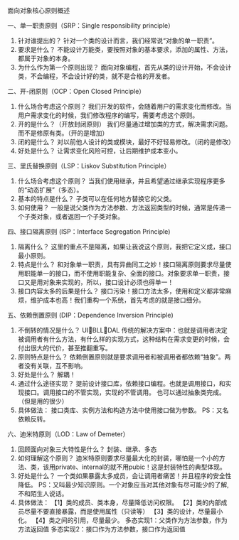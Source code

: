 面向对象核心原则概述

一、单一职责原则（SRP：Single responsibility principle）
1. 针对谁提出的？
针对一个类的设计而言，我们经常说“对象的单一职责”。
2. 要求是什么？
不能设计万能类，要按照对象的基本要求，添加的属性、方法，都属于对象的本身。
3. 为什么作为第一个原则出现？
面向对象编程，首先从类的设计开始，不会设计类，不会编程，不会设计好的类，就不是合格的开发者。

二、开-闭原则（OCP：Open Closed Principle）
1. 什么场合考虑这个原则？
我们开发的软件，会随着用户的需求变化而修改。当用户需求变化的时候，我们修改程序的编写，需要考虑这个原则。
2. 开的是什么？（开放封闭原则）
我们尽量通过增加类的方式，解决需求问题。而不是修原有类。（开的是增加）
3. 闭的是什么？
对以前他人设计的类或模块，最好不好轻易修改。（闭的是修改）
4. 好处是什么？
让需求变化风险可控，让后期维护成本变小。

三、里氏替换原则（LSP：Liskov Substitution Principle）
1. 什么场合考虑这个原则？
当我们使用继承，并且希望通过继承实现程序更多的“动态扩展”（多态）。
2. 基本的特点是什么？
子类可以在任何地方替换它的父类。
3. 如何使用？
一般是说父类作为方法参数、方法返回类型的时候，通常是传递一个子类对象，或者返回一个子类对象。

四、接口隔离原则 (ISP：Interface Segregation Principle)
1. 隔离什么？
这里的重点不是隔离，如果让我说这个原则，我把它定义成，接口最小原则。
2. 特点是什么？
和对象单一职责，具有异曲同工之妙！接口隔离原则要求尽量使用职能单一的接口，而不使用职能复杂、全面的接口。对象要求单一职责，接口又是用对象来实现的，所以，接口设计必须也得单一！
3. 接口内容太多的后果是什么？
接口污染！接口方法太多，使用和定义都非常麻烦，维护成本也高！我们重构一个系统，首先考虑的就是接口细分。

五、依赖倒置原则 (DIP：Dependence Inversion Principle)
1. 不倒转的情况是什么？
UIBLLDAL
传统的解决方案中：也就是调用者决定被调用者有什么方法，有什么样的实现方式，这种结构在需求变更的时候，会付出很大的代价，甚至推翻重写。
2. 原则特点是什么？
依赖倒置原则就是要求调用者和被调用者都依赖“抽象”。两者没有关联，互不影响。
3. 好处是什么？
解耦！
4. 通过什么途径实现？
提前设计接口库，依赖接口编程。也就是调用接口，和实现接口。调用接口的不管实现，实现的不管调用。
也可以通过抽象类完成。（但是用的很少）
5. 具体做法：
接口类库、实例方法和构造方法中使用接口做为参数。
PS：又名依赖反转。

六、迪米特原则（LOD：Law of Demeter）
1. 回顾面向对象三大特性是什么？
封装、继承、多态
2. 如何理解这个原则？
迪米特原则要求尽量最大化的封装，哪怕是一个小的方法、类，该用private、internal的就不用pubic！这是封装特性的典型体现。
3. 好处是什么？
一个类如果暴露太多成员，会让调用者痛苦！并且程序的安全性降低。
PS：又叫最少知识原则。一个对象应当对其他对象有尽可能少的了解,不和陌生人说话。
4. 具体做法：
【1】类的成员、类本身，尽量降低访问权限。
【2】类的内部成员尽量不要直接暴露，而是使用属性（只读等）
【3】类的设计，尽量最小化。
【4】类之间的引用，尽量最少。
多态实现1：父类作为方法参数，作为方法返回值
多态实现2：接口作为方法参数，接口作为返回值




